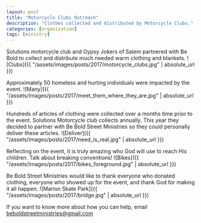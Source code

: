 ```yaml
---
layout: post
title: "Motorcycle Clubs Outreach"
description: "Clothes collected and distributed by Motorcycle Clubs."
categories: [organization]
tags: [ministry]
---
```

Solutions motorcycle club and Gypsy Jokers of Salem partnered with Be Bold to
collect and distribute much needed warm clothing and blankets.
![Clubs]({{ "/assets/images/posts/2017/motorcycle_clubs.jpg" | absolute_url }})

Approximately 50 homeless and hurting individuals were impacted by the event.
![Many]({{ "/assets/images/posts/2017/meet_them_where_they_are.jpg" | absolute_url }})

Hundreds of articles of clothing were collected over a months time prior to the
event.  Solutions Motorcycle club collects annually.  This year they decided to
partner with Be Bold Street Ministries so they could personally deliver these
articles.
![Deliver]({{ "/assets/images/posts/2017/need_is_real.jpg" | absolute_url }})

Reflecting on the event, it is truly amazing who God will use to reach His
children.  Talk about breaking conventions!
![Bikes]({{ "/assets/images/posts/2017/bikes_foreground.jpg" | absolute_url }})

Be Bold Street Ministries would like to thank everyone who donated clothing,
everyone who showed up for the event, and thank God for making it all happen.
![Marion Skate Park]({{ "/assets/images/posts/2017/bridge.jpg" | absolute_url }})

If you want to know more about how you can help, email
<beboldstreetministries@gmail.com>
